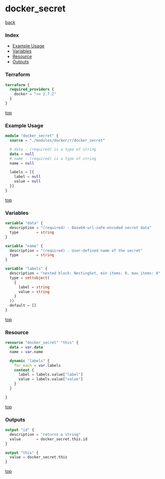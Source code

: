 # docker_secret

[back](../docker.md)

### Index

- [Example Usage](#example-usage)
- [Variables](#variables)
- [Resource](#resource)
- [Outputs](#outputs)

### Terraform

```terraform
terraform {
  required_providers {
    docker = ">= 2.7.2"
  }
}
```

[top](#index)

### Example Usage

```terraform
module "docker_secret" {
  source = "./modules/docker/r/docker_secret"

  # data - (required) is a type of string
  data = null
  # name - (required) is a type of string
  name = null

  labels = [{
    label = null
    value = null
  }]
}
```

[top](#index)

### Variables

```terraform
variable "data" {
  description = "(required) - Base64-url-safe-encoded secret data"
  type        = string
}

variable "name" {
  description = "(required) - User-defined name of the secret"
  type        = string
}

variable "labels" {
  description = "nested block: NestingSet, min items: 0, max items: 0"
  type = set(object(
    {
      label = string
      value = string
    }
  ))
  default = []
}
```

[top](#index)

### Resource

```terraform
resource "docker_secret" "this" {
  data = var.data
  name = var.name

  dynamic "labels" {
    for_each = var.labels
    content {
      label = labels.value["label"]
      value = labels.value["value"]
    }
  }

}
```

[top](#index)

### Outputs

```terraform
output "id" {
  description = "returns a string"
  value       = docker_secret.this.id
}

output "this" {
  value = docker_secret.this
}
```

[top](#index)